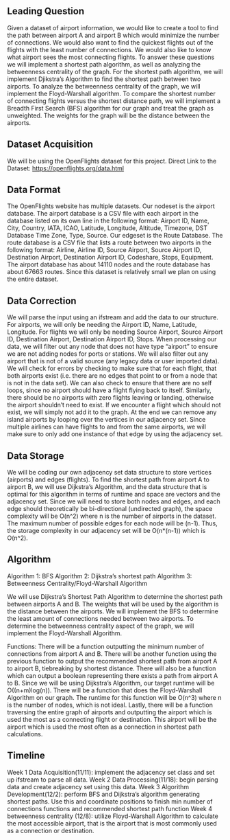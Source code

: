 ## Leading Question 
Given a dataset of airport information, we would like to create a tool to find the path between airport A and airport B which would minimize the number of connections. We would also want to find the quickest flights out of the flights with the least number of connections. We would also like to know what airport sees the most connecting flights. To answer these questions we will implement a shortest path algorithm, as well as analyzing the betweenness centrality of the graph. For the shortest path algorithm, we will implement Djikstra’s Algorithm to find the shortest path between two airports. To analyze the betweenness centrality of the graph, we will implement the Floyd-Warshall algorithm. To compare the shortest number of connecting flights versus the shortest distance path, we will implement a Breadth First Search (BFS) algorithm for our graph and treat the graph as unweighted. The weights for the graph will be the distance between the airports.

## Dataset Acquisition
We will be using the OpenFlights dataset for this project.
Direct Link to the Dataset:
https://openflights.org/data.html

## Data Format
The OpenFlights website has multiple datasets. Our nodeset is the airport database. The airport database is a CSV file with each airport in the database listed on its own line in the following format:
Airport ID, Name, City, Country, IATA, ICAO, Latitude, Longitude, Altitude, Timezone, DST Database Time Zone, Type, Source. 
Our edgeset is the Route Database. The route database is a CSV file that lists a route between two airports in the following format:
Airline, Airline ID, Source Airport, Source Airport ID, Destination Airport, Destination Airport ID, Codeshare, Stops, Equipment.
The airport database has about 14110 nodes and the route database has about 67663 routes. Since this dataset is relatively small we plan on using the entire dataset.

## Data Correction
We will parse the input using an ifstream and add the data to our structure. For airports, we will only be needing the Airport ID, Name, Latitude, Longitude. For flights we will only be needing Source Airport, Source Airport ID, Destination Airport, Destination Airport ID, Stops. When processing our data, we will filter out any node that does not have type “airport” to ensure we are not adding nodes for ports or stations. We will also filter out any airport that is not of a valid source (any legacy data or user imported data). We will check for errors by checking to make sure that for each flight, that both airports exist (i.e. there are no edges that point to or from a node that is not in the data set). We can also check to ensure that there are no self loops, since no airport should have a flight flying back to itself. Similarly, there should be no airports with zero flights leaving or landing, otherwise the airport shouldn’t need to exist. If we encounter a flight which should not exist, we will simply not add it to the graph. At the end we can remove any island airports by looping over the vertices in our adjacency set. Since multiple airlines can have flights to and from the same airports, we will make sure to only add one instance of that edge by using the adjacency set. 


## Data Storage
We will be coding our own adjacency set data structure to store vertices (airports) and edges (flights). To find the shortest path from airport A to airport B, we will use Dijkstra’s Algorithm, and the data structure that is optimal for this algorithm in terms of runtime and space are vectors and the adjacency set. Since we will need to store both nodes and edges, and each edge should theoretically be bi-directional (undirected graph), the space complexity will be O(n^2) where n is the number of airports in the dataset. The maximum number of possible edges for each node will be (n-1). Thus, the storage complexity in our adjacency set will be O(n*(n-1)) which is O(n^2).

## Algorithm 
Algorithm 1: BFS
Algorithm 2: Dijkstra’s shortest path
Algorithm 3: Betweenness Centrality/Floyd-Warshall Algorithm

We will use Dijkstra’s Shortest Path Algorithm to determine the shortest path between airports A and B. The weights that will be used by the algorithm is the distance between the airports. We will implement the BFS to determine the least amount of connections needed between two airports. To determine the betweenness centrality aspect of the graph, we will implement the Floyd-Warshall Algorithm.

Functions: There will be a function outputting the minimum number of connections from airport A and B. There will be another function using the previous function to output the recommended shortest path from airport A to airport B, tiebreaking by shortest distance. There will also be a function which can output a boolean representing there exists a path from airport A to B. Since we will be using Dijkstra’s Algorithm, our target runtime will be O((n+m)log(n)). There will be a function that does the Floyd-Warshall Algorithm on our graph. The runtime for this function will be O(n^3) where n is the number of nodes, which is not ideal. Lastly, there will be a function traversing the entire graph of airports and outputting the airport which is used the most as a connecting flight or destination. This airport will be the airport which is used the most often as a connection in shortest path calculations.


## Timeline
Week 1 Data Acquisition(11/11): implement the adjacency set class and set up ifstream to parse all data.
Week 2 Data Processing(11/18): begin parsing data and create adjacency set using this data.
Week 3 Algorithm Development(12/2): perform BFS and Dijkstra’s algorithm generating shortest paths. Use this and coordinate positions to finish min number of connections functions and recommended shortest path function
Week 4 betweenness centrality (12/8): utilize Floyd-Warshall Algorithm to calculate the most accessible airport, that is the airport that is most commonly used as a connection or destination.

